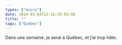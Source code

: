 ```yaml
---
types: ["micro"]
date: 2019-03-04T22:16:29-05:00
title: ""
tags: ["Québec"]
---
```

Dans une semaine, je serai à Québec, et j’ai trop hâte.

